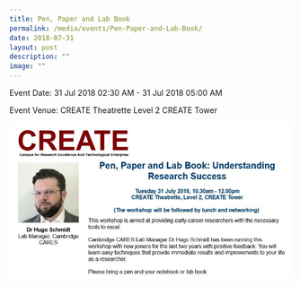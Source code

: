 ```yaml
---
title: Pen, Paper and Lab Book
permalink: /media/events/Pen-Paper-and-Lab-Book/
date: 2018-07-31
layout: post
description: ""
image: ""
---
```

Event Date: 31 Jul 2018 02:30 AM - 31 Jul 2018 05:00 AM

Event Venue: CREATE Theatrette Level 2 CREATE Tower

![](/images/Events/pen%20paper.jpg)